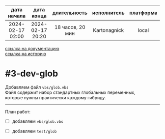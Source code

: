 |   дата начала    |    дата конца    |   длительность   | исполнитель  | платформа |
|:----------------:|:----------------:|:----------------:|:------------:|:---------:|
| 2024-02-17 02:00 | 2024-02-17 20:20 | 18 часов, 20 мин | Kartonagnick |   local   |

[ссылка на документацию](../docs.md)  
[ссылка на историю](../history.md#-v003-dev)  

#3-dev-glob
===========
Добавляем файл `vbs/glob.vbs`  
Файл содержит набор стандартных глобальных переменных,  
которые нужны практически каждому гибриду.  

--------------------------------------------------------------------------------

План работ:  
  - [ ] добавляем `vbs/glob.vbs`  
  - [ ] добавляем `test/glob`  

